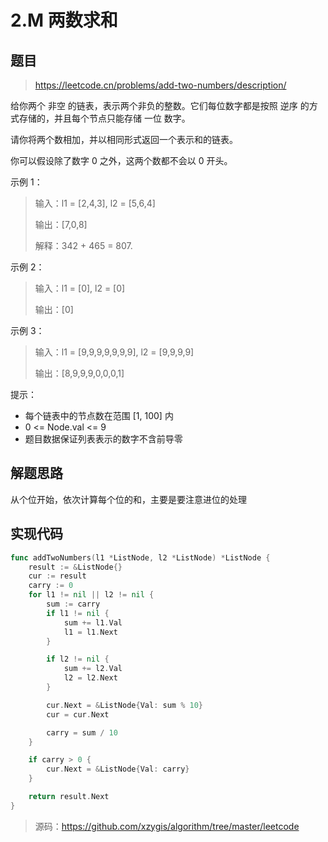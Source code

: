 # 2.M 两数求和

## 题目
> https://leetcode.cn/problems/add-two-numbers/description/

给你两个 非空 的链表，表示两个非负的整数。它们每位数字都是按照 逆序 的方式存储的，并且每个节点只能存储 一位 数字。

请你将两个数相加，并以相同形式返回一个表示和的链表。

你可以假设除了数字 0 之外，这两个数都不会以 0 开头。


示例 1：

> 输入：l1 = [2,4,3], l2 = [5,6,4]
> 
> 输出：[7,0,8]
> 
> 解释：342 + 465 = 807.

示例 2：

>输入：l1 = [0], l2 = [0]
>
> 输出：[0]
> 

示例 3：

> 输入：l1 = [9,9,9,9,9,9,9], l2 = [9,9,9,9]
> 
> 输出：[8,9,9,9,0,0,0,1]


提示：

- 每个链表中的节点数在范围 [1, 100] 内
- 0 <= Node.val <= 9
- 题目数据保证列表表示的数字不含前导零


## 解题思路

从个位开始，依次计算每个位的和，主要是要注意进位的处理

## 实现代码

```go
func addTwoNumbers(l1 *ListNode, l2 *ListNode) *ListNode {
	result := &ListNode{}
	cur := result
	carry := 0
	for l1 != nil || l2 != nil {
		sum := carry
		if l1 != nil {
			sum += l1.Val
			l1 = l1.Next
		}

		if l2 != nil {
			sum += l2.Val
			l2 = l2.Next
		}

		cur.Next = &ListNode{Val: sum % 10}
		cur = cur.Next

		carry = sum / 10
	}

	if carry > 0 {
		cur.Next = &ListNode{Val: carry}
	}

	return result.Next
}
```

> 源码：https://github.com/xzygis/algorithm/tree/master/leetcode